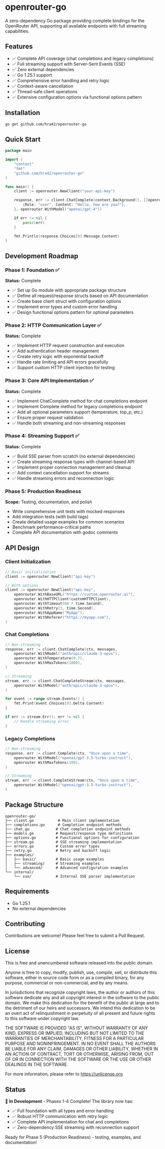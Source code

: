 # openrouter-go

A zero-dependency Go package providing complete bindings for the OpenRouter API, supporting all available endpoints with full streaming capabilities.

## Features

- ✅ Complete API coverage (chat completions and legacy completions)
- ✅ Full streaming support with Server-Sent Events (SSE)
- ✅ Zero external dependencies
- ✅ Go 1.25.1 support
- ✅ Comprehensive error handling and retry logic
- ✅ Context-aware cancellation
- ✅ Thread-safe client operations
- ✅ Extensive configuration options via functional options pattern

## Installation

```bash
go get github.com/hra42/openrouter-go
```

## Quick Start

```go
package main

import (
    "context"
    "fmt"
    "github.com/hra42/openrouter-go"
)

func main() {
    client := openrouter.NewClient("your-api-key")

    response, err := client.ChatComplete(context.Background(), []openrouter.Message{
        {Role: "user", Content: "Hello, how are you?"},
    }, openrouter.WithModel("openai/gpt-4"))

    if err != nil {
        panic(err)
    }

    fmt.Println(response.Choices[0].Message.Content)
}
```

## Development Roadmap

### Phase 1: Foundation ✅
**Status:** Complete
- ✅ Set up Go module with appropriate package structure
- ✅ Define all request/response structs based on API documentation
- ✅ Create base client struct with configuration options
- ✅ Implement error types and custom error handling
- ✅ Design functional options pattern for optional parameters

### Phase 2: HTTP Communication Layer ✅
**Status:** Complete
- ✅ Implement HTTP request construction and execution
- ✅ Add authentication header management
- ✅ Create retry logic with exponential backoff
- ✅ Handle rate limiting and API errors gracefully
- ✅ Support custom HTTP client injection for testing

### Phase 3: Core API Implementation ✅
**Status:** Complete
- ✅ Implement ChatComplete method for chat completions endpoint
- ✅ Implement Complete method for legacy completions endpoint
- ✅ Add all optional parameters support (temperature, top_p, etc.)
- ✅ Ensure proper request validation
- ✅ Handle both streaming and non-streaming responses

### Phase 4: Streaming Support ✅
**Status:** Complete
- ✅ Build SSE parser from scratch (no external dependencies)
- ✅ Create streaming response types with channel-based API
- ✅ Implement proper connection management and cleanup
- ✅ Add context cancellation support for streams
- ✅ Handle streaming errors and reconnection logic

### Phase 5: Production Readiness
**Scope:** Testing, documentation, and polish
- Write comprehensive unit tests with mocked responses
- Add integration tests (with build tags)
- Create detailed usage examples for common scenarios
- Benchmark performance-critical paths
- Complete API documentation with godoc comments

## API Design

### Client Initialization

```go
// Basic initialization
client := openrouter.NewClient("api-key")

// With options
client := openrouter.NewClient("api-key",
    openrouter.WithBaseURL("https://custom.openrouter.ai"),
    openrouter.WithHTTPClient(customHTTPClient),
    openrouter.WithTimeout(60 * time.Second),
    openrouter.WithRetry(3, time.Second),
    openrouter.WithAppName("MyApp"),
    openrouter.WithReferer("https://myapp.com"),
)
```

### Chat Completions

```go
// Non-streaming
response, err := client.ChatComplete(ctx, messages,
    openrouter.WithModel("anthropic/claude-3-opus"),
    openrouter.WithTemperature(0.7),
    openrouter.WithMaxTokens(1000),
)

// Streaming
stream, err := client.ChatCompleteStream(ctx, messages,
    openrouter.WithModel("anthropic/claude-3-opus"),
)

for event := range stream.Events() {
    fmt.Print(event.Choices[0].Delta.Content)
}

if err := stream.Err(); err != nil {
    // Handle streaming error
}
```

### Legacy Completions

```go
// Non-streaming
response, err := client.Complete(ctx, "Once upon a time",
    openrouter.WithModel("openai/gpt-3.5-turbo-instruct"),
    openrouter.WithMaxTokens(100),
)

// Streaming
stream, err := client.CompleteStream(ctx, "Once upon a time",
    openrouter.WithModel("openai/gpt-3.5-turbo-instruct"),
)
```

## Package Structure

```
openrouter-go/
├── client.go           # Main client implementation
├── completions.go      # Completion endpoint methods
├── chat.go            # Chat completion endpoint methods
├── models.go          # Request/response type definitions
├── options.go         # Functional options for configuration
├── stream.go          # SSE streaming implementation
├── errors.go          # Custom error types
├── retry.go           # Retry and backoff logic
├── examples/
│   ├── basic/         # Basic usage examples
│   ├── streaming/     # Streaming examples
│   └── advanced/      # Advanced configuration examples
└── internal/
    └── sse/           # Internal SSE parser implementation
```

## Requirements

- Go 1.25.1
- No external dependencies

## Contributing

Contributions are welcome! Please feel free to submit a Pull Request.

## License

This is free and unencumbered software released into the public domain.

Anyone is free to copy, modify, publish, use, compile, sell, or distribute this software, either in source code form or as a compiled binary, for any purpose, commercial or non-commercial, and by any means.

In jurisdictions that recognize copyright laws, the author or authors of this software dedicate any and all copyright interest in the software to the public domain. We make this dedication for the benefit of the public at large and to the detriment of our heirs and successors. We intend this dedication to be an overt act of relinquishment in perpetuity of all present and future rights to this software under copyright law.

THE SOFTWARE IS PROVIDED "AS IS", WITHOUT WARRANTY OF ANY KIND, EXPRESS OR IMPLIED, INCLUDING BUT NOT LIMITED TO THE WARRANTIES OF MERCHANTABILITY, FITNESS FOR A PARTICULAR PURPOSE AND NONINFRINGEMENT. IN NO EVENT SHALL THE AUTHORS BE LIABLE FOR ANY CLAIM, DAMAGES OR OTHER LIABILITY, WHETHER IN AN ACTION OF CONTRACT, TORT OR OTHERWISE, ARISING FROM, OUT OF OR IN CONNECTION WITH THE SOFTWARE OR THE USE OR OTHER DEALINGS IN THE SOFTWARE.

For more information, please refer to <https://unlicense.org>

## Status

🚧 **In Development** - Phases 1-4 Complete! The library now has:
- ✅ Full foundation with all types and error handling
- ✅ Robust HTTP communication with retry logic
- ✅ Complete API implementation for chat and completions
- ✅ Zero-dependency SSE streaming with reconnection support

Ready for Phase 5 (Production Readiness) - testing, examples, and documentation!
